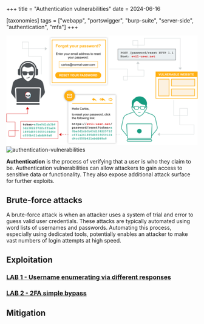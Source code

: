+++
title = "Authentication vulnerabilities"
date = 2024-06-16

[taxonomies]
tags = ["webapp", "portswigger", "burp-suite", "server-side", "authentication",
"mfa"]
+++

![authentication-vulnerabilities](/pictures/articles/portswigger/authentication-vulnerabilities/password-reset-poisoning.svg)
![authentication-vulnerabilities](/pictures/articles/portswigger/authentication-vulnerabilities/test.svg)

**Authentication** is the process of verifying that a user is who they claim to
be. Authentication vulnerabilities can allow attackers to gain access to
sensitive data or functionality. They also expose additional attack surface for
further exploits.

<!-- more -->

## Brute-force attacks

A brute-force attack is when an attacker uses a system of trial and error to
guess valid user credentials. These attacks are typically automated using
word lists of usernames and passwords. Automating this process, especially using
dedicated tools, potentially enables an attacker to make vast numbers of login
attempts at high speed.

## Exploitation

### [LAB 1 - Username enumerating via different responses](https://portswigger.net/web-security/learning-paths/server-side-vulnerabilities-apprentice/authentication-apprentice/authentication/password-based/lab-username-enumeration-via-different-responses)


### [LAB 2 - 2FA simple bypass](https://portswigger.net/web-security/learning-paths/server-side-vulnerabilities-apprentice/authentication-apprentice/authentication/multi-factor/lab-2fa-simple-bypass)


## Mitigation
